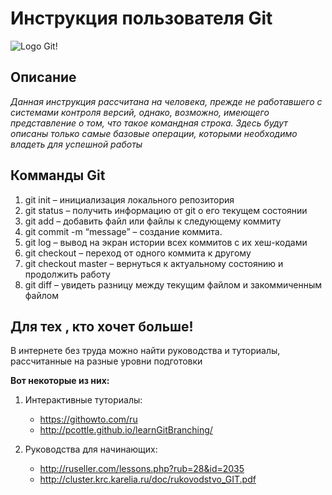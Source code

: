 # Инструкция пользователя Git
![Logo Git!](Gitimg.jpg)

## Описание 

*Данная инструкция рассчитана на человека, прежде не работавшего с системами контроля версий, однако, возможно, имеющего представление о том, что такое командная строка.
Здесь будут описаны только самые базовые операции, которыми необходимо владеть для
успешной работы* 

## Комманды Git

1.  git init – инициализация локального репозитория
2.  git status – получить информацию от git о его текущем состоянии
3.  git add – добавить файл или файлы к следующему коммиту
4.  git commit -m “message” – создание коммита.
5.  git log – вывод на экран истории всех коммитов с их хеш-кодами
6.  git checkout – переход от одного коммита к другому
7.  git checkout master – вернуться к актуальному состоянию и продолжить работу
8.  git diff – увидеть разницу между текущим файлом и закоммиченным файлом

## Для тех , кто хочет больше!

В интернете без труда можно найти руководства и туториалы, 
рассчитанные на разные уровни подготовки

**Вот некоторые из них:**

1. Интерактивные туториалы:

    * https://githowto.com/ru
    * http://pcottle.github.io/learnGitBranching/
2. Руководства для начинающих:

    * http://ruseller.com/lessons.php?rub=28&id=2035
    * http://cluster.krc.karelia.ru/doc/rukovodstvo_GIT.pdf
    